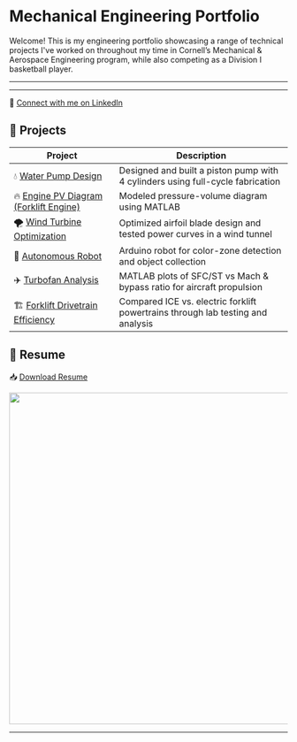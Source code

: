 # Mechanical Engineering Portfolio

Welcome! This is my engineering portfolio showcasing a range of technical projects I've worked on throughout my time in Cornell’s Mechanical & Aerospace Engineering program, while also competing as a Division I basketball player.

---

---

🔗 [Connect with me on LinkedIn](https://www.linkedin.com/in/ryan-kiachian-77b090247/)



## 📁 Projects

| Project                              | Description                                                                 |
|--------------------------------------|-----------------------------------------------------------------------------|
| 💧 [Water Pump Design](./Projects/Waterpump.md)                 | Designed and built a piston pump with 4 cylinders using full-cycle fabrication |
| 🔥 [Engine PV Diagram (Forklift Engine)](./Projects/ForkliftEngineP_V.md)       | Modeled pressure-volume diagram using MATLAB                    |
| 🌪 [Wind Turbine Optimization](./Projects/AirfoilDesign.md)     | Optimized airfoil blade design and tested power curves in a wind tunnel     |
| 🤖 [Autonomous Robot](./Projects/AutonomousRobot.md)            | Arduino robot for color-zone detection and object collection               |
| ✈️ [Turbofan Analysis](./Projects/AnalysisTurboFan.md)            | MATLAB plots of SFC/ST vs Mach & bypass ratio for aircraft propulsion     |
| 🏗 [Forklift Drivetrain Efficiency](./Projects/ForkliftDrivetrainEff.md) | Compared ICE vs. electric forklift powertrains through lab testing and analysis |

## 📄 Resume

📥 [Download Resume](./Projects/Images/ResumeGithub.docx)

<p align="center">
  <img src="./Projects/Images/ResumeGithub.docx" width="600"/>
</p>

<p align="center">

</p>



---
